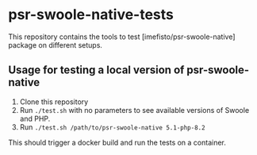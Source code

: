 # psr-swoole-native-tests

This repository contains the tools to test [imefisto/psr-swoole-native] package on different setups.

## Usage for testing a local version of psr-swoole-native

1. Clone this repository
2. Run `./test.sh` with no parameters to see available versions of Swoole and PHP.
3. Run `./test.sh /path/to/psr-swoole-native 5.1-php-8.2`

This should trigger a docker build and run the tests on a container.
